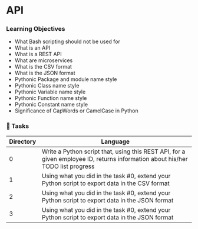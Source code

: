 # API

### Learning Objectives
- What Bash scripting should not be used for
- What is an API
- What is a REST API
- What are microservices
- What is the CSV format
- What is the JSON format
- Pythonic Package and module name style
- Pythonic Class name style
- Pythonic Variable name style
- Pythonic Function name style
- Pythonic Constant name style
- Significance of CapWords or CamelCase in Python

### :file_folder: Tasks
Directory | Language
----- | -----
0 | Write a Python script that, using this REST API, for a given employee ID, returns information about his/her TODO list progress
1 | Using what you did in the task #0, extend your Python script to export data in the CSV format
2 | Using what you did in the task #0, extend your Python script to export data in the JSON format
3 | Using what you did in the task #0, extend your Python script to export data in the JSON format
